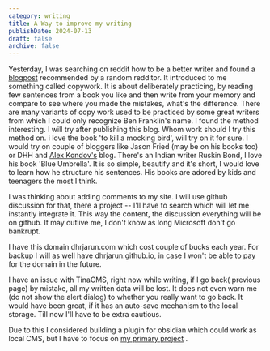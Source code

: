 ```yaml
---
category: writing
title: A Way to improve my writing
publishDate: 2024-07-13
draft: false
archive: false
---
```


Yesterday, I was searching on reddit how to be a better writer and found a [blogpost](https://www.artofmanliness.com/career-wealth/career/want-to-become-a-better-writer-copy-the-work-of-others/) recommended by a random redditor. It introduced to me something called copywork. It is about deliberately practicing, by reading few sentences from a book you like and then write from your memory and compare to see where you made the mistakes, what's the difference. There are many variants of copy work used to be practiced by some great writers from which I could only recognize Ben Franklin's name. I found the method interesting. I will try after publishing this blog. Whom work should I try this method on. i love the book 'to kill a mocking bird', will try on it for sure. I would try on couple of bloggers like Jason Fried (may be on his books too) or DHH and [Alex Kondov's](https://alexkondov.com/) blog. There's an Indian writer Ruskin Bond, I love his book 'Blue Umbrella'. It is so simple, beautify and it's short, I would love to learn how he structure his sentences. His books are adored by kids and teenagers the most I think.

I was thinking about adding comments to my site. I will use github discussion for that, there a project -- I'll have to search which will let me instantly integrate it. This way the content, the discussion everything will be on github. It may outlive me, I don't know as long Microsoft don't go bankrupt. 

I have this domain dhrjarun.com which cost couple of bucks each year. For backup I will as well have dhrjarun.github.io, in case I won't be able to pay for the domain in the future.

I have an issue with TinaCMS, right now while writing, if I go back( previous page) by mistake, all my written data will be lost. It does not even warn me (do not show the alert dialog) to whether you really want to go back. It would have been great, if it has an auto-save mechanism to the local storage. Till now I'll have to be extra cautious.

Due to this I considered building a plugin for obsidian which could work as local CMS, but I have to focus on [my primary project](../now/2024-07-13) .
